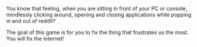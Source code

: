 You know that feeling, when you are sitting in front of your PC or console, mindlessly clicking around, opening and closing applications while popping in and out of reddit?

The goal of this game is for you to fix the thing that frustrates us the most. You will fix the internet!